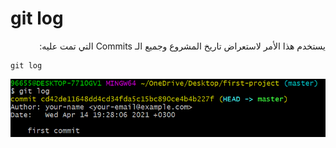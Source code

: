 # git log

<div dir="rtl">
يستخدم هذا الأمر لاستعراض تاريخ المشروع وجميع الـ Commits التي تمت عليه: 

<div dir="ltr">

```
git log 
```
</div>

![capture command prompt 2](Screenshots/Capture1.PNG)

</div>